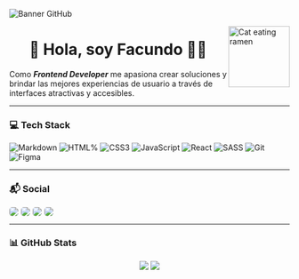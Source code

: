 ![Banner GitHub](https://i.ibb.co/kQ2SrJz/Untitled-design.png)

<img align="right" alt="Cat eating ramen" height="110px" src="https://i.ibb.co/v3p3cC9/catramen.gif"/>

<h1 align="center" border="none">👋 Hola, soy Facundo 🐱‍👤</h1>

Como **_Frontend Developer_** me apasiona crear soluciones y brindar las mejores experiencias de usuario a través de interfaces atractivas y accesibles.

---

### 💻  Tech Stack

![Markdown](https://img.shields.io/badge/Markdown-000000?style=for-the-badge&logo=markdown&logoColor=white)
![HTML%](https://img.shields.io/badge/HTML5-E34F26?style=for-the-badge&logo=html5&logoColor=white)
![CSS3](https://img.shields.io/badge/CSS3-1572B6?style=for-the-badge&logo=css3&logoColor=white)
![JavaScript](https://img.shields.io/badge/JavaScript-F7DF1E?style=for-the-badge&logo=JavaScript&logoColor=white)
![React](https://img.shields.io/badge/React-20232A?style=for-the-badge&logo=react&logoColor=61DAFB)
![SASS](https://img.shields.io/badge/Sass-CC6699?style=for-the-badge&logo=sass&logoColor=white)
![Git](https://img.shields.io/badge/GIT-E44C30?style=for-the-badge&logo=git&logoColor=white)
![Figma](https://img.shields.io/badge/Figma-F24E1E?style=for-the-badge&logo=figma&logoColor=white)

---

### 📬  Social

<div style="display:flex">
<a style=margin-right:5px href="https://www.linkedin.com/in/facundoluna" target="_blank"> <img style="border-radius:5px" src="https://img.shields.io/badge/LinkedIn-0077B5?style=for-the-badge&logo=linkedin&logoColor=white">
</a>
<a style=margin-right:5px href="https://twitter.com/FacundoLuna__" target="_blank"> <img style="border-radius:5px" src="https://img.shields.io/badge/FacundoLuna__-1DA1F2?style=for-the-badge&logo=twitter&logoColor=white">
</a>
<a style=margin-right:5px><img style=border-radius:5px src="https://img.shields.io/badge/FacundoLuna7-2CA5E0?style=for-the-badge&logo=telegram&logoColor=white"></a>
<a><img style=border-radius:5px src="https://img.shields.io/badge/Gmail-D14836?style=for-the-badge&logo=gmail&logoColor=white"></a>
</div>

---

### 📊 GitHub Stats

<div align="center">
  <img src="https://github-readme-stats.vercel.app/api?username=Facugl&show_icons=true&theme=panda" />
  <img src="https://github-readme-stats.vercel.app/api/top-langs/?username=Facugl&layout=compact&langs_count=8&show_icons=true&theme=panda&card_width=450" />
</div>
